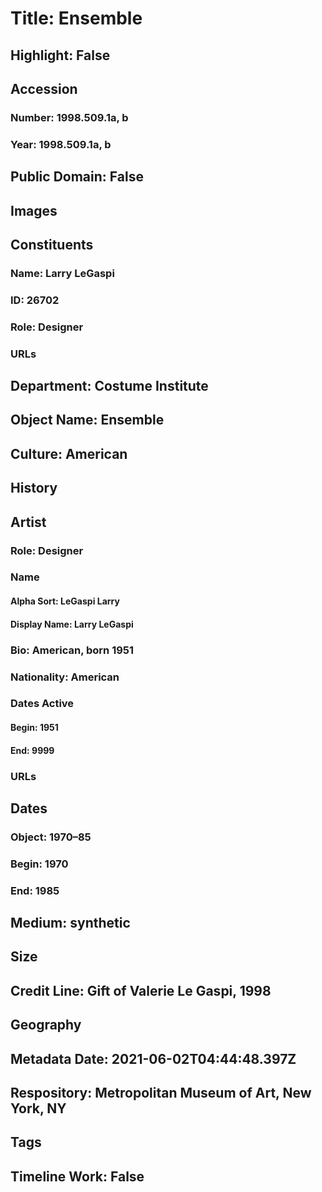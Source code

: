 # Title: Ensemble
## Highlight: False
## Accession
### Number: 1998.509.1a, b
### Year: 1998.509.1a, b
## Public Domain: False
## Images
## Constituents
### Name: Larry LeGaspi
### ID: 26702
### Role: Designer
### URLs
## Department: Costume Institute
## Object Name: Ensemble
## Culture: American
## History
## Artist
### Role: Designer
### Name
#### Alpha Sort: LeGaspi Larry
#### Display Name: Larry LeGaspi
### Bio: American, born 1951
### Nationality: American
### Dates Active
#### Begin: 1951
#### End: 9999
### URLs
## Dates
### Object: 1970–85
### Begin: 1970
### End: 1985
## Medium: synthetic
## Size
## Credit Line: Gift of Valerie Le Gaspi, 1998
## Geography
## Metadata Date: 2021-06-02T04:44:48.397Z
## Respository: Metropolitan Museum of Art, New York, NY
## Tags
## Timeline Work: False